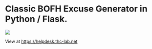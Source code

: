 # Classic BOFH Excuse Generator in Python / Flask.

<img src="https://healthchecks.io/badge/80fb5764-1f76-4548-a984-df97363c762e/S7SXpWmq-2/helpdesk.thc-lab.net.svg">

View at https://helpdesk.thc-lab.net
 
